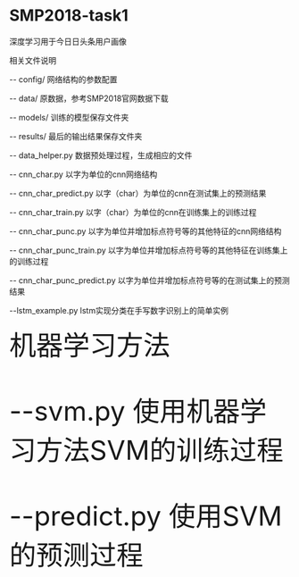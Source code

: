 # SMP2018-task1
深度学习用于今日日头条用户画像

相关文件说明
<p>-- config/     网络结构的参数配置
<p>-- data/       原数据，参考SMP2018官网数据下载
<p>-- models/     训练的模型保存文件夹
<p>-- results/    最后的输出结果保存文件夹


<p>-- data_helper.py 数据预处理过程，生成相应的文件
<p>-- cnn_char.py  以字为单位的cnn网络结构
<p>-- cnn_char_predict.py 以字（char）为单位的cnn在测试集上的预测结果
<p>-- cnn_char_train.py   以字（char）为单位的cnn在训练集上的训练过程
<p>-- cnn_char_punc.py    以字为单位并增加标点符号等的其他特征的cnn网络结构
<p>-- cnn_char_punc_train.py    以字为单位并增加标点符号等的其他特征在训练集上的训练过程
<p>-- cnn_char_punc_predict.py    以字为单位并增加标点符号等的在测试集上的预测结果

<p>--lstm_example.py    lstm实现分类在手写数字识别上的简单实例


<font size =10>机器学习方法<font/>
<p>--svm.py   使用机器学习方法SVM的训练过程     
<p>--predict.py  使用SVM的预测过程
